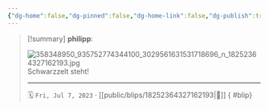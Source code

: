 ```yaml
---
{"dg-home":false,"dg-pinned":false,"dg-home-link":false,"dg-publish":true,"tags":["dgblip"],"disabled rules":["yaml-title","yaml-title-alias","file-name-heading"],"title":"philipp on instagram @ 2023-07-07","created-date":"2023-07-07T20:00:00","updated-date":"2025-05-02T17:43:08","dg-path":"blips/18252364327162193.md","permalink":"/blips/18252364327162193/","dgPassFrontmatter":true}
---
```


> [!summary] **philipp**:
>
> ![358348950_935752774344100_3029561631531718696_n_18252364327162193.jpg](/img/user/attachments/358348950_935752774344100_3029561631531718696_n_18252364327162193.jpg)
> Schwarzzelt steht!
> - - -
>
> 🗓️ `Fri, Jul 7, 2023` · [[public/blips/18252364327162193\|🔗]]
{ #blip}

